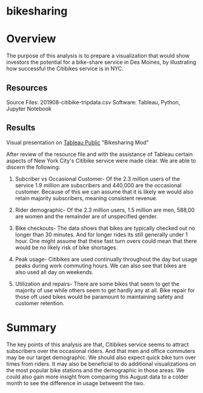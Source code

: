 # bikesharing
# Overview
The purpose of this analysis is to prepare a visualization that would show investors the potential for a bike-share service in Des Moines, by illustrating how successful the Citibikes service is in NYC.

## Resources
Source Files: 201908-citibike-tripdata.csv
Software: Tableau, Python, Jupyter Notebook

## Results
Visual presentation on [Tableau Public](https://public.tableau.com/app/profile/danielle.sherman4310) "Bikesharing Mod"

After review of the resource file and with the assistance of Tableau certain aspects of New York City's Citibike service were made clear. We are able to discern the following:

1. Subcriber vs Occasional Customer- Of the 2.3 million users of the service 1.9 million are subscribers and 440,000 are the occasional customer. Because of this we can assume that it is likely we would also retain majority subscribers, meaning consistent revenue.

2. Rider demographic- Of the 2.3 million users, 1.5 million are men, 588,00 are women and the remainder are of unspecified gender. 

3. Bike checkouts- The data shows that bikes are typically checked out no longer than 30 minutes. And for longer rides its still generally under 1 hour. One might assume that these fast turn overs could mean that there would be no likely risk of bike shortages.

4. Peak usage- Citibikes are used continually throughout the day but usage peaks during work commuting hours. We can also see that bikes are also used all day on weekends. 

5. Utilization and repairs- There are some bikes that seem to get the majority of use while others seem to get hardly any at all. Bike repair for those oft used bikes would be paramount to maintaining safety and customer retention. 

# Summary
The key points of this analysis are that, Citibikes service seems to attract subscribers over the occasional riders. And that men and office commuters may be our target demographic. We should also expect quick bike turn over times from riders. 
It may also be beneficial to do additional visualizations on the most popular bike stations and the demographic in those areas. We could also gain more insight from comparing this August data to a colder month to see the difference in usage betweent the two. 
